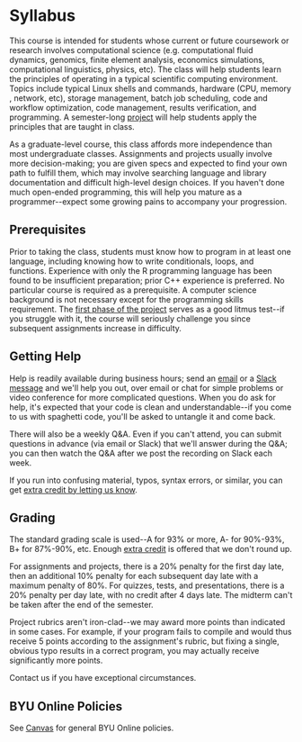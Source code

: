 ---
---

# Syllabus

This course is intended for students whose current or future coursework or research involves computational science (e.g. computational fluid dynamics, genomics, finite element analysis, economics simulations, computational linguistics, physics, etc). The class will help students learn the principles of operating in a typical scientific computing environment. Topics include typical Linux shells and commands, hardware (CPU, memory , network, etc), storage management, batch job scheduling, code and workflow optimization, code management, results verification, and programming. A semester-long [project](project/overview.md) will help students apply the principles that are taught in class.

As a graduate-level course, this class affords more independence than most undergraduate classes. Assignments and projects usually involve more decision-making; you are given specs and expected to find your own path to fulfill them, which may involve searching language and library documentation and difficult high-level design choices. If you haven't done much open-ended programming, this will help you mature as a programmer--expect some growing pains to accompany your progression.



## Prerequisites

Prior to taking the class, students must know how to program in at least one language, including knowing how to write conditionals, loops, and functions. Experience with only the R programming language has been found to be insufficient preparation; prior C++ experience is preferred. No particular course is required as a prerequisite. A computer science background is not necessary except for the programming skills requirement. The [first phase of the project](project/phase1.md) serves as a good litmus test--if you struggle with it, the course will seriously challenge you since subsequent assignments increase in difficulty.



## Getting Help

Help is readily available during business hours; send an [email](mailto:scicompcourse@byu.edu) or a [Slack message](https://byu-sci-comp.slack.com/) and we'll help you out, over email or chat for simple problems or video conference for more complicated questions. When you do ask for help, it's expected that your code is clean and understandable--if you come to us with spaghetti code, you'll be asked to untangle it and come back.

There will also be a weekly Q&A. Even if you can't attend, you can submit questions in advance (via email or Slack) that we'll answer during the Q&A; you can then watch the Q&A after we post the recording on Slack each week.

If you run into confusing material, typos, syntax errors, or similar, you can get [extra credit by letting us know](assignments/extra-credit.md).



## Grading

The standard grading scale is used--A for 93% or more, A- for 90%-93%, B+ for 87%-90%, etc. Enough [extra credit](assignments/extra-credit.md) is offered that we don't round up.

For assignments and projects, there is a 20% penalty for the first day late, then an additional 10% penalty for each subsequent day late with a maximum penalty of 80%. For quizzes, tests, and presentations, there is a 20% penalty per day late, with no credit after 4 days late. The midterm can't be taken after the end of the semester.

Project rubrics aren't iron-clad--we may award more points than indicated in some cases. For example, if your program fails to compile and would thus receive 5 points according to the assignment's rubric, but fixing a single, obvious typo results in a correct program, you may actually receive significantly more points.

Contact us if you have exceptional circumstances.



## BYU Online Policies

See [Canvas](https://byu.instructure.com/courses/21221/assignments/syllabus) for general BYU Online policies.
